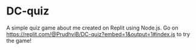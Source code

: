 # DC-quiz
A simple quiz game about me created on Replit using Node.js. Go on https://replit.com/@PrudhviB/DC-quiz?embed=1&output=1#index.js to try the game!

